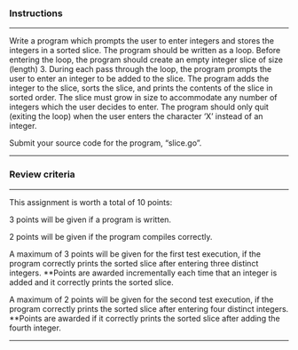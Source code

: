 ### Instructions

---

Write a program which prompts the user to enter integers and stores the integers in a sorted slice. The program should be written as a loop. Before entering the loop, the program should create an empty integer slice of size (length) 3. During each pass through the loop, the program prompts the user to enter an integer to be added to the slice. The program adds the integer to the slice, sorts the slice, and prints the contents of the slice in sorted order. The slice must grow in size to accommodate any number of integers which the user decides to enter. The program should only quit (exiting the loop) when the user enters the character ‘X’ instead of an integer.

Submit your source code for the program,
“slice.go”.

---

### Review criteria

---

This assignment is worth a total of 10 points:

3 points will be given if a program is written.

2 points will be given if the program compiles correctly.

A maximum of 3 points will be given for the first test execution, if the program correctly prints the sorted slice after entering three distinct integers. \*\*Points are awarded incrementally each time that an integer is added and it correctly prints the sorted slice.

A maximum of 2 points will be given for the second test execution, if the program correctly prints the sorted slice after entering four distinct integers. \*\*Points are awarded if it correctly prints the sorted slice after adding the fourth integer.

---
